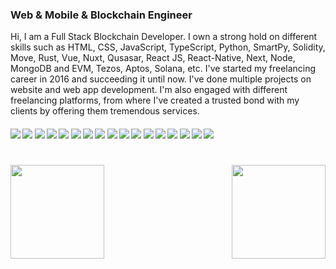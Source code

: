 
### Web & Mobile & Blockchain Engineer

Hi, I am a Full Stack Blockchain Developer. I own a strong hold on different skills such as HTML, CSS, JavaScript, TypeScript, Python, SmartPy, Solidity, Move, Rust, Vue, Nuxt, Qusasar, React JS, React-Native, Next,  Node, MongoDB and EVM, Tezos, Aptos, Solana, etc. I've started my freelancing career in 2016 and succeeding it until now. I've done multiple projects on website and web app development. I'm also engaged with different freelancing platforms, from where I've created a trusted bond with my clients by offering them tremendous services.   

####      ![](https://img.shields.io/badge/Vue-blue) ![](https://img.shields.io/badge/Nuxt-blue) ![](https://img.shields.io/badge/React-blue)  ![](https://img.shields.io/badge/Next-blue) ![](https://img.shields.io/badge/Node-blue) ![](https://img.shields.io/badge/Database-blue) ![](https://img.shields.io/badge/Tailwind-blue) ![](https://img.shields.io/badge/AWS-blue) ![](https://img.shields.io/badge/Web3-blue) ![](https://img.shields.io/badge/Blockchain-blue) ![](https://img.shields.io/badge/Ethereum-blue) ![](https://img.shields.io/badge/Solidity-blue)  ![](https://img.shields.io/badge/Aptos-blue) ![](https://img.shields.io/badge/Solana-blue) ![](https://img.shields.io/badge/Tezos-blue) ![](https://img.shields.io/badge/Django-blue) ![](https://img.shields.io/badge/Smart%Contract-blue)
<h1 align="center"></h1>
<img align="left" height="150px" src="https://github-readme-stats.vercel.app/api?username=ScriptSavior&show_icons=true&count_private=true&theme=algolia"/>
<img align="right" height="150px" src="https://github-readme-stats.vercel.app/api/top-langs/?username=ScriptSavior&layout=compact&theme=algolia&count_private=true" /> 
<img height="150px" />
<br/>  
